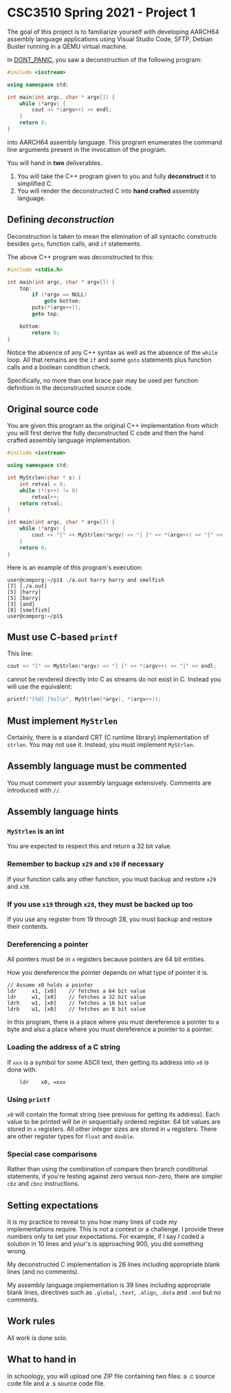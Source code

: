 # CSC3510 Spring 2021 - Project 1

The goal of this project is to familiarize yourself with developing AARCH64 assembly language applications using Visual Studio Code, SFTP, Debian Buster running in a QEMU virtual machine.

In [DONT_PANIC](../../DONT_PANIC/README.md), you saw a deconstruction of the following program:

```c++
#include <iostream>

using namespace std;

int main(int argc, char * argv[]) {
	while (*argv) {
		cout << *(argv++) << endl;
	}
	return 0;
}
```

into AARCH64 assembly language. This program enumerates the command line arguments present in the invocation of the program.

You will hand in **two** deliverables.

1. You will take the C++ program given to you and fully **deconstruct** it to simplified C.
2. You will render the deconstructed C into **hand crafted** assembly language.

## Defining *deconstruction*

Deconstruction is taken to mean the elimination of all syntactic constructs besides `goto`, function calls, and `if` statements.

The above C++ program was deconstructed to this:

```c
#include <stdio.h>

int main(int argc, char * argv[]) {
	top:
		if (*argv == NULL)
			goto bottom;
		puts(*(argv++));
		goto top;

	bottom:
		return 0;
}
```

Notice the absence of any C++ syntax as well as the absence of the `while` loop. All that remains are the `if` and some `goto` statements plus function calls and a boolean condition check.

Specifically, no more than one brace pair may be used per function definition in the deconstructed source code.

## Original source code

You are given this program as the original C++ implementation from which you will first derive the fully deconstructed C code and then the hand crafted assembly language implementation.

```c++
#include <iostream>

using namespace std;

int MyStrlen(char * s) {
	int retval = 0;
	while (*(s++) != 0)
		retval++;
	return retval;
}

int main(int argc, char * argv[]) {
	while (*argv) {
		cout << "[" << MyStrlen(*argv) << "] [" << *(argv++) << "]" << endl;
	}
	return 0;
}
```

Here is an example of this program's execution:

```text
user@comporg:~/p1$ ./a.out harry barry and smelfish
[7] [./a.out]
[5] [harry]
[5] [barry]
[3] [and]
[8] [smelfish]
user@comporg:~/p1$ 
```

## Must use C-based `printf`

This line:

```c++
cout << "[" << MyStrlen(*argv) << "] [" << *(argv++) << "]" << endl;
```

cannot be rendered directly into C as streams do not exist in C. Instead you will use the equivalent:

```c
printf("[%d] [%s]\n", MyStrlen(*argv), *(argv++));
```

## Must implement `MyStrlen`

Certainly, there is a standard CRT (C runtime library) implementation of `strlen`. You may not use it. Instead, you must implement `MyStrlen`.

## Assembly language must be commented

You must comment your assembly language extensively. Comments are introduced with `//`.

## Assembly language hints

### `MyStrlen` is an int

You are expected to respect this and return a 32 bit value.

### Remember to backup `x29` and `x30` if necessary

If your function calls any other function, you must backup and restore `x29` and `x30`.

### If you use `x19` through `x28`, they must be backed up too

If you use any register from 19 through 28, you must backup and restore their contents.

### Dereferencing a pointer

All pointers must be in `x` registers because pointers are 64 bit entities.

How you dereference the pointer depends on what type of pointer it is.

```text
// Assume x0 holds a pointer
ldr	    x1, [x0]    // fetches a 64 bit value
ldr	    w1, [x0]    // fetches a 32 bit value
ldrh    w1, [x0]    // fetches a 16 bit value
ldrb    w1, [x0]    // fetches an 8 bit value
```

In this program, there is a place where you must dereference a pointer to a byte and also a place where you must dereference a pointer to a pointer.

### Loading the address of a C string

If `xxx` is a symbol for some ASCII text, then getting its address into `x0` is done with:

```text
    ldr    x0, =xxx
```

### Using `printf`

`x0` will contain the format string (see previous for getting its address). Each value to be printed will be in sequentially ordered register. 64 bit values are stored in `x` registers. All other integer sizes are stored in `w` registers. There are other register types for `float` and `double`.

### Special case comparisons

Rather than using the combination of compare then branch conditional statements, if you're testing against zero versus non-zero, there are simpler `cbz` and `cbnz` instructions.

## Setting expectations

It is my practice to reveal to you how many lines of code my implementations require. This is not a contest or a challenge. I provide these numbers only to set your expectations. For example, if I say I coded a solution in 10 lines and your's is approaching 900, you did something wrong.

My deconstructed C implementation is 26 lines including appropriate blank lines (and no comments).

My assembly language implementation is 39 lines including appropriate blank lines, directives such as `.global`, `.text`, `.align`, `.data` and `.end` but no comments.

## Work rules

All work is done solo.

## What to hand in

In schoology, you will upload one ZIP file containing two files: a .c source code file and a .s source code file.

